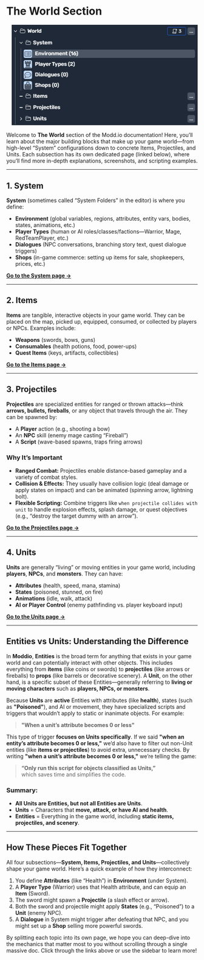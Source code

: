 # The World Section

<div style="float: right; margin: 0 0 1em 1em;">
  <img 
    src="Imgs/World.png"
    alt="System Folders Screenshot"
    title="System Folders Screenshot"
    style="width: 600px; height: auto;" />
</div>


Welcome to **The World** section of the Modd.io documentation! Here, you’ll learn about the major building blocks that make up your game world—from high-level “System” configurations down to concrete Items, Projectiles, and Units. Each subsection has its own dedicated page (linked below), where you’ll find more in-depth explanations, screenshots, and scripting examples.

---

## 1. System

**System** (sometimes called “System Folders” in the editor) is where you define:
- **Environment** (global variables, regions, attributes, entity vars, bodies, states, animations, etc.)  
- **Player Types** (human or AI roles/classes/factions—Warrior, Mage, RedTeamPlayer, etc.)  
- **Dialogues** (NPC conversations, branching story text, quest dialogue triggers)  
- **Shops** (in-game commerce: setting up items for sale, shopkeepers, prices, etc.)

[**Go to the System page →**](game-editor/entities-editor/system/system.md)

---

## 2. Items

**Items** are tangible, interactive objects in your game world. They can be placed on the map, picked up, equipped, consumed, or collected by players or NPCs. Examples include:
- **Weapons** (swords, bows, guns)
- **Consumables** (health potions, food, power-ups)
- **Quest Items** (keys, artifacts, collectibles)


[**Go to the Items page →**](game-editor/items/items.md)

---

## 3. Projectiles

**Projectiles** are specialized entities for ranged or thrown attacks—think **arrows, bullets, fireballs**, or any object that travels through the air. They can be spawned by:
- A **Player** action (e.g., shooting a bow)
- An **NPC** skill (enemy mage casting “Fireball”)
- A **Script** (wave-based spawns, traps firing arrows)

### Why It’s Important
- **Ranged Combat:** Projectiles enable distance-based gameplay and a variety of combat styles.  
- **Collision & Effects:** They usually have collision logic (deal damage or apply states on impact) and can be animated (spinning arrow, lightning bolt).  
- **Flexible Scripting:** Combine triggers like `when projectile collides with unit` to handle explosion effects, splash damage, or quest objectives (e.g., “destroy the target dummy with an arrow”).

[**Go to the Projectiles page →**](game-editor/projectiles/projectiles.md)

---

## 4. Units

**Units** are generally “living” or moving entities in your game world, including **players**, **NPCs**, and **monsters**. They can have:
- **Attributes** (health, speed, mana, stamina)
- **States** (poisoned, stunned, on fire)
- **Animations** (idle, walk, attack)
- **AI or Player Control** (enemy pathfinding vs. player keyboard input)


[**Go to the Units page →**](game-editor/units/units.md)

---

## Entities vs Units: Understanding the Difference

In **Moddio**, **Entities** is the broad term for anything that exists in your game world and can potentially interact with other objects. This includes everything from **items** (like coins or swords) to **projectiles** (like arrows or fireballs) to **props** (like barrels or decorative scenery). A **Unit**, on the other hand, is a specific subset of these Entities—generally referring to **living or moving characters** such as **players, NPCs, or monsters**.

Because **Units** are **active** Entities with attributes (like **health**), states (such as **"Poisoned"**), and AI or movement, they have specialized scripts and triggers that wouldn’t apply to static or inanimate objects. For example:

> **"When a unit’s attribute becomes 0 or less"**

This type of trigger **focuses on Units specifically**. If we said **"when an entity’s attribute becomes 0 or less,"** we’d also have to filter out non-Unit entities (like **items or projectiles**) to avoid extra, unnecessary checks. By writing **"when a unit’s attribute becomes 0 or less,"** we’re telling the game:  
> **“Only run this script for objects classified as Units,”**  
which saves time and simplifies the code.

### Summary:
- **All Units are Entities, but not all Entities are Units**.
- **Units** = Characters that **move, attack, or have AI and health**.
- **Entities** = Everything in the game world, including **static items, projectiles, and scenery**.

---

## How These Pieces Fit Together

All four subsections—**System, Items, Projectiles, and Units**—collectively shape your game world. Here’s a quick example of how they interconnect:

1. You define **Attributes** (like “Health”) in **Environment** (under System).  
2. A **Player Type** (Warrior) uses that Health attribute, and can equip an **Item** (Sword).  
3. The sword might spawn a **Projectile** (a slash effect or arrow).  
4. Both the sword and projectile might apply **States** (e.g., “Poisoned”) to a **Unit** (enemy NPC).  
5. A **Dialogue** in System might trigger after defeating that NPC, and you might set up a **Shop** selling more powerful swords.

By splitting each topic into its own page, we hope you can deep-dive into the mechanics that matter most to you without scrolling through a single massive doc. Click through the links above or use the sidebar to learn more!
